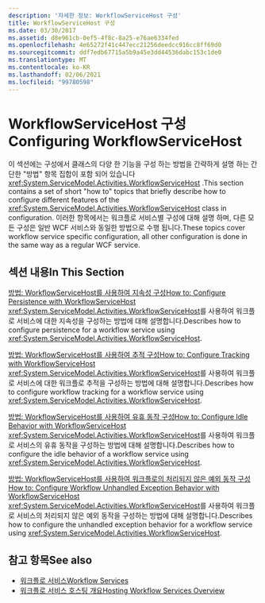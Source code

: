 ```yaml
---
description: '자세한 정보: WorkflowServiceHost 구성'
title: WorkflowServiceHost 구성
ms.date: 03/30/2017
ms.assetid: d8e961cb-0ef5-4f8c-8a25-e76ae6334fed
ms.openlocfilehash: 4e65272f41c447ecc21256deedcc916cc8ff69d0
ms.sourcegitcommit: ddf7edb67715a5b9a45e3dd44536dabc153c1de0
ms.translationtype: MT
ms.contentlocale: ko-KR
ms.lasthandoff: 02/06/2021
ms.locfileid: "99780598"
---
```

# <a name="configuring-workflowservicehost"></a><span data-ttu-id="5e3aa-103">WorkflowServiceHost 구성</span><span class="sxs-lookup"><span data-stu-id="5e3aa-103">Configuring WorkflowServiceHost</span></span>

<span data-ttu-id="5e3aa-104">이 섹션에는 구성에서 클래스의 다양 한 기능을 구성 하는 방법을 간략하게 설명 하는 간단한 "방법" 항목 집합이 포함 되어 있습니다 <xref:System.ServiceModel.Activities.WorkflowServiceHost> .</span><span class="sxs-lookup"><span data-stu-id="5e3aa-104">This section contains a set of short "how to" topics that briefly describe how to configure different features of the <xref:System.ServiceModel.Activities.WorkflowServiceHost> class in configuration.</span></span> <span data-ttu-id="5e3aa-105">이러한 항목에서는 워크플로 서비스별 구성에 대해 설명 하며, 다른 모든 구성은 일반 WCF 서비스와 동일한 방법으로 수행 됩니다.</span><span class="sxs-lookup"><span data-stu-id="5e3aa-105">These topics cover workflow service specific configuration, all other configuration is done in the same way as a regular WCF service.</span></span>  
  
## <a name="in-this-section"></a><span data-ttu-id="5e3aa-106">섹션 내용</span><span class="sxs-lookup"><span data-stu-id="5e3aa-106">In This Section</span></span>  

 [<span data-ttu-id="5e3aa-107">방법: WorkflowServiceHost를 사용하여 지속성 구성</span><span class="sxs-lookup"><span data-stu-id="5e3aa-107">How to: Configure Persistence with WorkflowServiceHost</span></span>](how-to-configure-persistence-with-workflowservicehost.md)  
 <span data-ttu-id="5e3aa-108"><xref:System.ServiceModel.Activities.WorkflowServiceHost>를 사용하여 워크플로 서비스에 대한 지속성을 구성하는 방법에 대해 설명합니다.</span><span class="sxs-lookup"><span data-stu-id="5e3aa-108">Describes how to configure persistence for a workflow service using <xref:System.ServiceModel.Activities.WorkflowServiceHost>.</span></span>  
  
 [<span data-ttu-id="5e3aa-109">방법: WorkflowServiceHost를 사용하여 추적 구성</span><span class="sxs-lookup"><span data-stu-id="5e3aa-109">How to: Configure Tracking with WorkflowServiceHost</span></span>](how-to-configure-tracking-with-workflowservicehost.md)  
 <span data-ttu-id="5e3aa-110"><xref:System.ServiceModel.Activities.WorkflowServiceHost>를 사용하여 워크플로 서비스에 대한 워크플로 추적을 구성하는 방법에 대해 설명합니다.</span><span class="sxs-lookup"><span data-stu-id="5e3aa-110">Describes how to configure workflow tracking for a workflow service using <xref:System.ServiceModel.Activities.WorkflowServiceHost>.</span></span>  
  
 [<span data-ttu-id="5e3aa-111">방법: WorkflowServiceHost를 사용하여 유휴 동작 구성</span><span class="sxs-lookup"><span data-stu-id="5e3aa-111">How to: Configure Idle Behavior with WorkflowServiceHost</span></span>](how-to-configure-idle-behavior-with-workflowservicehost.md)  
 <span data-ttu-id="5e3aa-112"><xref:System.ServiceModel.Activities.WorkflowServiceHost>를 사용하여 워크플로 서비스의 유휴 동작을 구성하는 방법에 대해 설명합니다.</span><span class="sxs-lookup"><span data-stu-id="5e3aa-112">Describes how to configure the idle behavior of a workflow service using <xref:System.ServiceModel.Activities.WorkflowServiceHost>.</span></span>  
  
 [<span data-ttu-id="5e3aa-113">방법: WorkflowServiceHost를 사용하여 워크플로의 처리되지 않은 예외 동작 구성</span><span class="sxs-lookup"><span data-stu-id="5e3aa-113">How to: Configure Workflow Unhandled Exception Behavior with WorkflowServiceHost</span></span>](config-workflow-unhandled-exception-workflowservicehost.md)  
 <span data-ttu-id="5e3aa-114"><xref:System.ServiceModel.Activities.WorkflowServiceHost>를 사용하여 워크플로 서비스의 처리되지 않은 예외 동작을 구성하는 방법에 대해 설명합니다.</span><span class="sxs-lookup"><span data-stu-id="5e3aa-114">Describes how to configure the unhandled exception behavior for a workflow service using <xref:System.ServiceModel.Activities.WorkflowServiceHost>.</span></span>  
  
## <a name="see-also"></a><span data-ttu-id="5e3aa-115">참고 항목</span><span class="sxs-lookup"><span data-stu-id="5e3aa-115">See also</span></span>

- [<span data-ttu-id="5e3aa-116">워크플로 서비스</span><span class="sxs-lookup"><span data-stu-id="5e3aa-116">Workflow Services</span></span>](workflow-services.md)
- [<span data-ttu-id="5e3aa-117">워크플로 서비스 호스팅 개요</span><span class="sxs-lookup"><span data-stu-id="5e3aa-117">Hosting Workflow Services Overview</span></span>](hosting-workflow-services-overview.md)
